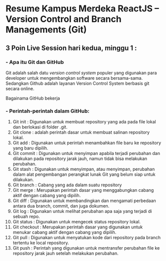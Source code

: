 # Resume Kampus Merdeka ReactJS – Version Control and Branch Managements (Git)

## 3 Poin Live Session hari kedua, minggu 1 :
### - Apa itu Git dan GitHub

Git adalah salah datu *version control system* populer yang digunakan para developer untuk mengembangkan software secara bersama-sama. Sedangkan Github adalah layanan Version Control System berbasis git secara online.

Bagainama GitHub bekerja


### - Perintah-perintah dalam GitHub:

1. Git init : Digunakan untuk membuat repository yang ada pada file lokal dan berlokasi di folder .git. 
2. Git clone : adalah perintah dasar untuk membuat salinan repository lokal.
3. Git add : Digunakan untuk perintah menambahkan file baru ke repository yang baru dipilih. 
4. Git commit : Digunakan untuk menyimpan apabila terjadi perubahan dan dilakukan pada repository jarak jauh, namun tidak bisa melakukan perubahan. 
5. Git stash : Digunakan untuk menyimpan, atau menyimpan, perubahan dalam alat pengembangan perangkat lunak Git yang belum siap untuk dilakukan.
6. Git branch : Cabang yang ada dalam suatu repository
7. Git merge : Merupakan perintah dasar yang menggabungkan cabang aktif dengan cabang yang dipilih.
8. Git diff : Digunakan untuk membandingkan dan mengamati perbedaan antara dua branch, commit, dan juga dokumen.
9. Git log : Digunakan untuk melihat perubahan apa saja yang terjadi di sebuah repo.
10. Git status : Digunakan untuk mengecek status repository lokal.
11. Git checkout : Merupakan perintah dasar yang digunakan untuk menukar cabang aktif dengan cabang yang dipilih. 
12. Git pull : Digunakan untuk menyatukan kode dari repository pada branch tertentu ke local repository.
13. Git push : Perintah yang digunakan untuk mentransfer perubahan file ke repository jarak jauh setelah melakukan perubahan. 